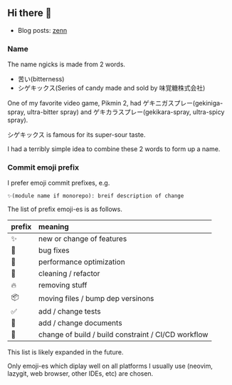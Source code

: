 ## Hi there 👋

- Blog posts: [zenn](https://zenn.dev/ngicks)

### Name

The name ngicks is made from 2 words.

- 苦い(bitterness)
- シゲキックス(Series of candy made and sold by 味覚糖株式会社)

One of my favorite video game, Pikmin 2, had ゲキニガスプレー(gekiniga-spray, ultra-bitter spray) and ゲキカラスプレー(gekikara-spray, ultra-spicy spray).

シゲキックス is famous for its super-sour taste.

I had a terribly simple idea to combine these 2 words to form up a name.

### Commit emoji prefix

I prefer emoji commit prefixes, e.g.

```
✨(module name if monorepo): breif description of change
```

The list of prefix emoji-es is as follows.

| prefix | meaning                                             |
| :----- | :-------------------------------------------------- |
| ✨     | new or change of features                           |
| 🐛     | bug fixes                                           |
| 🚀     | performance optimization                            |
| 🧹     | cleaning / refactor                                 |
| 🔥     | removing stuff                                      |
| 📦     | moving files / bump dep versinons                   |
| ✅     | add / change tests                                  |
| 📝     | add / change documents                              |
| 👷     | change of build / build constraint / CI/CD workflow |

This list is likely expanded in the future.

Only emoji-es which diplay well on all platforms I usually use (neovim, lazygit, web browser, other IDEs, etc) are chosen.

<!--
**ngicks/ngicks** is a ✨ _special_ ✨ repository because its `README.md` (this file) appears on your GitHub profile.

Here are some ideas to get you started:

- 🔭 I’m currently working on ...
- 🌱 I’m currently learning ...
- 👯 I’m looking to collaborate on ...
- 🤔 I’m looking for help with ...
- 💬 Ask me about ...
- 📫 How to reach me: ...
- 😄 Pronouns: ...
- ⚡ Fun fact: ...
-->
